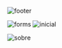 ![footer](https://github.com/user-attachments/assets/6ca0ef65-97a3-4ad9-a812-6c74fdfeaed5)

![forms](https://github.com/user-attachments/assets/7b1eaed0-80b1-470c-9ac6-a3a94d581080)
![inicial](https://github.com/user-attachments/assets/ca571dd3-538f-482d-a76f-fd159bd6bf10)

![sobre](https://github.com/user-attachments/assets/85631af0-d590-481f-9d0d-6dff2e7e42b8)
